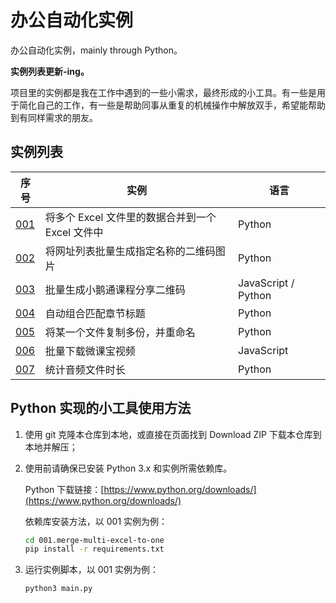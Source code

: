# 办公自动化实例

办公自动化实例，mainly through Python。

**实例列表更新-ing。**

项目里的实例都是我在工作中遇到的一些小需求，最终形成的小工具。有一些是用于简化自己的工作，有一些是帮助同事从重复的机械操作中解放双手，希望能帮助到有同样需求的朋友。

## 实例列表

|序号|实例|语言|
|---|---|---|
|[001](./001.merge-multi-excel-to-one/)|将多个 Excel 文件里的数据合并到一个 Excel 文件中|Python|
|[002](./002.batch-gen-qrcode/)|将网址列表批量生成指定名称的二维码图片|Python|
|[003](./003.batch-gen-xiaoe-qrcode/)|批量生成小鹅通课程分享二维码|JavaScript / Python|
|[004](./004.sticky-chapter-node-title/)|自动组合匹配章节标题|Python|
|[005](./005.batch-copy-files/)|将某一个文件复制多份，并重命名|Python|
|[006](./006.batch-download-wkzj-videos/)|批量下载微课宝视频|JavaScript|
|[007](./007.count-audio-duration/)|统计音频文件时长|Python|

## Python 实现的小工具使用方法

1. 使用 git 克隆本仓库到本地，或直接在页面找到 Download ZIP 下载本仓库到本地并解压；

2. 使用前请确保已安装 Python 3.x 和实例所需依赖库。

    Python 下载链接：[https://www.python.org/downloads/](https://www.python.org/downloads/)

    依赖库安装方法，以 001 实例为例：

    ```bash
    cd 001.merge-multi-excel-to-one
    pip install -r requirements.txt
    ```

3. 运行实例脚本，以 001 实例为例：

    ```bash
    python3 main.py
    ```
